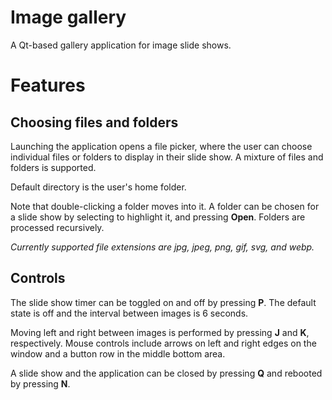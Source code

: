# Image gallery
A Qt-based gallery application for image slide shows.


# Features
## Choosing files and folders
Launching the application opens a file picker, where the user can choose individual files or folders to display in their slide show. A mixture of files and folders is supported.

Default directory is the user's home folder.

Note that double-clicking a folder moves into it. A folder can be chosen for a slide show by selecting to highlight it, and pressing **Open**. Folders are processed recursively.

*Currently supported file extensions are jpg, jpeg, png, gif, svg, and webp.*

## Controls
The slide show timer can be toggled on and off by pressing **P**.
The default state is off and the interval between images is 6 seconds.

Moving left and right between images is performed by pressing **J** and **K**, respectively. Mouse controls include arrows on left and right edges on the window and a button row in the middle bottom area. 

A slide show and the application can be closed by pressing **Q** and rebooted by pressing **N**.
